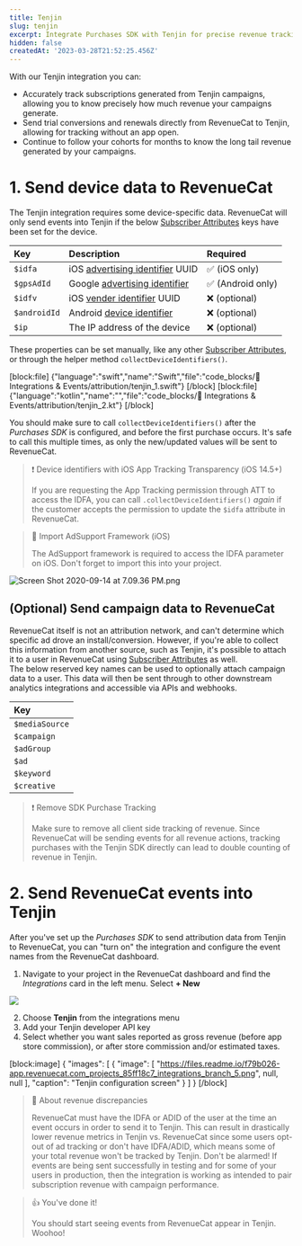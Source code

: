 ```yaml
---
title: Tenjin
slug: tenjin
excerpt: Integrate Purchases SDK with Tenjin for precise revenue tracking
hidden: false
createdAt: '2023-03-28T21:52:25.456Z'
---
```

With our Tenjin integration you can:

- Accurately track subscriptions generated from Tenjin campaigns, allowing you to know precisely how much revenue your campaigns generate.
- Send trial conversions and renewals directly from RevenueCat to Tenjin, allowing for tracking without an app open.
- Continue to follow your cohorts for months to know the long tail revenue generated by your campaigns.

# 1. Send device data to RevenueCat

The Tenjin integration requires some device-specific data. RevenueCat will only send events into Tenjin if the below [Subscriber Attributes](doc:subscriber-attributes) keys have been set for the device.

| Key          | Description                                                                                                                                     | Required         |
| :----------- | :---------------------------------------------------------------------------------------------------------------------------------------------- | :--------------- |
| `$idfa`      | iOS [advertising identifier](https://developer.apple.com/documentation/adsupport/asidentifiermanager/1614151-advertisingidentifier) UUID        | ✅ (iOS only)     |
| `$gpsAdId`   | Google [advertising identifier](https://developers.google.com/android/reference/com/google/android/gms/ads/identifier/AdvertisingIdClient.Info) | ✅ (Android only) |
| `$idfv`      | iOS [vender identifier](https://developer.apple.com/documentation/uikit/uidevice/1620059-identifierforvendor) UUID                              | ❌ (optional)     |
| `$androidId` | Android [device identifier](https://developer.android.com/reference/android/provider/Settings.Secure#ANDROID_ID)                                | ❌ (optional)     |
| `$ip`        | The IP address of the device                                                                                                                    | ❌ (optional)     |

These properties can be set manually, like any other [Subscriber Attributes](doc:subscriber-attributes), or through the helper method `collectDeviceIdentifiers()`. 

[block:file]
{"language":"swift","name":"Swift","file":"code_blocks/🔌 Integrations & Events/attribution/tenjin_1.swift"}
[/block]
[block:file]
{"language":"kotlin","name":"","file":"code_blocks/🔌 Integrations & Events/attribution/tenjin_2.kt"}
[/block]



You should make sure to call `collectDeviceIdentifiers()` after the _Purchases SDK_ is configured, and before the first purchase occurs. It's safe to call this multiple times, as only the new/updated values will be sent to RevenueCat.

> ❗️ Device identifiers with iOS App Tracking Transparency (iOS 14.5+)
> 
> If you are requesting the App Tracking permission through ATT to access the IDFA, you can call `.collectDeviceIdentifiers()` _again_ if the customer accepts the permission to update the `$idfa` attribute in RevenueCat.

> 📘 Import AdSupport Framework (iOS)
> 
> The AdSupport framework is required to access the IDFA parameter on iOS. Don't forget to import this into your project.

![](https://files.readme.io/caf9cda-Screen_Shot_2020-09-14_at_7.09.36_PM.png "Screen Shot 2020-09-14 at 7.09.36 PM.png")



## (Optional) Send campaign data to RevenueCat

RevenueCat itself is not an attribution network, and can't determine which specific ad drove an install/conversion. However, if you're able to collect this information from another source, such as Tenjin, it's possible to attach it to a user in RevenueCat using [Subscriber Attributes](doc:subscriber-attributes)  as well.  
The below reserved key names can be used to optionally attach campaign data to a user. This data will then be sent through to other downstream analytics integrations and accessible via APIs and webhooks.

| Key            |
| :------------- |
| `$mediaSource` |
| `$campaign`    |
| `$adGroup`     |
| `$ad`          |
| `$keyword`     |
| `$creative`    |

> ❗️ Remove SDK Purchase Tracking
> 
> Make sure to remove all client side tracking of revenue. Since RevenueCat will be sending events for all revenue actions, tracking purchases with the Tenjin SDK directly can lead to double counting of revenue in Tenjin.

# 2. Send RevenueCat events into Tenjin

After you've set up the _Purchases SDK_ to send attribution data from Tenjin to RevenueCat, you can "turn on" the integration and configure the event names from the RevenueCat dashboard.

1. Navigate to your project in the RevenueCat dashboard and find the _Integrations_ card in the left menu. Select **+ New** 

![](https://files.readme.io/869369c-app.revenuecat.com_projects_85ff18c7_collaborators_1.png)



2. Choose **Tenjin** from the integrations menu
3. Add your Tenjin developer API key
4. Select whether you want sales reported as gross revenue (before app store commission), or after store commission and/or estimated taxes.

[block:image]
{
  "images": [
    {
      "image": [
        "https://files.readme.io/f79b026-app.revenuecat.com_projects_85ff18c7_integrations_branch_5.png",
        null,
        null
      ],
      "caption": "Tenjin configuration screen"
    }
  ]
}
[/block]

> 📘 About revenue discrepancies
> 
> RevenueCat must have the IDFA or ADID of the user at the time an event occurs in order to send it to Tenjin. This can result in drastically lower revenue metrics in Tenjin vs. RevenueCat since some users opt-out of ad tracking or don't have IDFA/ADID, which means some of your total revenue won't be tracked by Tenjin. Don't be alarmed! If events are being sent successfully in testing and for some of your users in production, then the integration is working as intended to pair subscription revenue with campaign performance.

> 👍 You've done it!
> 
> You should start seeing events from RevenueCat appear in Tenjin. Woohoo!